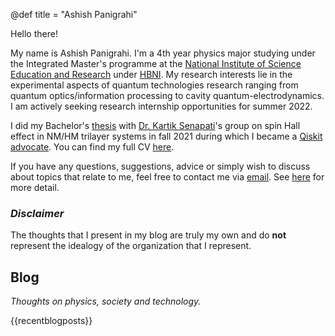 @def title = "Ashish Panigrahi"

Hello there!

My name is Ashish Panigrahi. I'm a 4th year physics major studying under the Integrated Master's programme at the [National Institute of Science Education and Research](https://www.niser.ac.in) under [HBNI](http://www.hbni.ac.in/). My research interests lie in the experimental aspects of quantum technologies research ranging from quantum optics/information processing to cavity quantum-electrodynamics. I am actively seeking research internship opportunities for summer 2022.

I did my Bachelor's [thesis](assets/files/thesis.pdf) with [Dr. Kartik Senapati](https://www.niser.ac.in/users/kartik#profile-main)'s group on spin Hall effect in NM/HM trilayer systems in fall 2021 during which I became a [Qiskit advocate](https://qiskit.org/advocates/). You can find my full CV [here](assets/files/resume.pdf).

If you have any questions, suggestions, advice or simply wish to discuss about topics that relate to me, feel free to contact me via [email](mailto:ashish.panigrahi@niser.ac.in). See [here](contact/) for more detail.

<!-- For academic details, see my [CV](assets/files/resume.pdf). -->

### *Disclaimer*

The thoughts that I present in my blog are truly my own and do **not** represent the idealogy of the organization that I represent.

## Blog

_Thoughts on physics, society and technology._

{{recentblogposts}}
